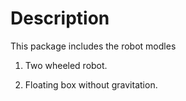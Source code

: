 # Description

This package includes the robot modles

1. Two wheeled robot.

2. Floating box without gravitation.
